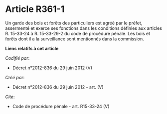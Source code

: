 # Article R361-1

Un garde des bois et forêts des particuliers est agréé par le préfet, assermenté et exerce ses fonctions dans les conditions
définies aux articles R. 15-33-24 à R. 15-33-29-2 du code de procédure pénale. Les bois et forêts dont il a la surveillance
sont mentionnés dans la commission.

**Liens relatifs à cet article**

_Codifié par_:

  - Décret n°2012-836 du 29 juin 2012 (V)

_Créé par_:

  - Décret n°2012-836 du 29 juin 2012 - art. (V)

_Cite_:

  - Code de procédure pénale - art. R15-33-24 (V)
